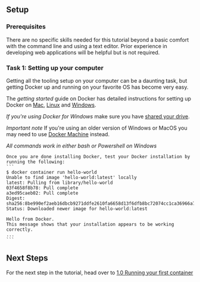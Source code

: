 ## Setup

### Prerequisites
There are no specific skills needed for this tutorial beyond a basic comfort with the command line and using a text editor. Prior experience in developing web applications will be helpful but is not required.

### <a name="Task_1"></a>Task 1: Setting up your computer
Getting all the tooling setup on your computer can be a daunting task, but getting Docker up and running on your favorite OS has become very easy.

The *getting started* guide on Docker has detailed instructions for setting up Docker on [Mac](https://docs.docker.com/docker-for-mac/), [Linux](https://docs.docker.com/engine/installation/linux/) and [Windows](https://docs.docker.com/docker-for-windows/).

*If you're using Docker for Windows* make sure you have [shared your drive](https://docs.docker.com/docker-for-windows/#shared-drives).

*Important note* If you're using an older version of Windows or MacOS you may need to use [Docker Machine](https://docs.docker.com/machine/overview/) instead.

*All commands work in either bash or Powershell on Windows*

	Once you are done installing Docker, test your Docker installation by running the following:
	```
	$ docker container run hello-world
	Unable to find image 'hello-world:latest' locally
	latest: Pulling from library/hello-world
	03f4658f8b78: Pull complete
	a3ed95caeb02: Pull complete
	Digest: sha256:8be990ef2aeb16dbcb9271ddfe2610fa6658d13f6dfb8bc72074cc1ca36966a7
	Status: Downloaded newer image for hello-world:latest

	Hello from Docker.
	This message shows that your installation appears to be working correctly.
	...
	```

## Next Steps
For the next step in the tutorial, head over to [1.0 Running your first container](alpine.md)
